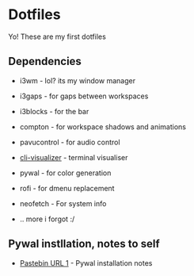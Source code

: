 # Dotfiles

Yo! These are my first dotfiles

## Dependencies 
* i3wm - lol? its my window manager

* i3gaps - for gaps between workspaces

* i3blocks - for the bar

* compton - for workspace shadows and animations

* pavucontrol - for audio control

* [cli-visualizer](https://github.com/dpayne/cli-visualizer) - terminal visualiser 

* pywal - for color generation

* rofi - for dmenu replacement

* neofetch - For system info

* .. more i forgot :/

## Pywal instllation, notes to self

* [Pastebin URL 1](https://pastebin.com/vLAwuvib) - Pywal installation notes




